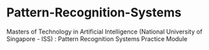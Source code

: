 # Pattern-Recognition-Systems
Masters of Technology in Artificial Intelligence (National University of Singapore - ISS) : Pattern Recognition Systems Practice Module
